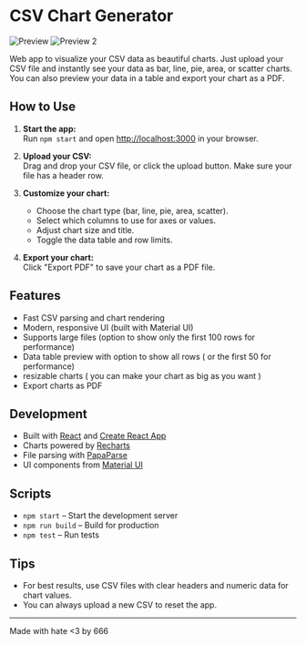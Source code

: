 # CSV Chart Generator

![Preview](https://i.ibb.co/0RGXyTsn/Capture-d-cran-2025-04-27-021135.png)
![Preview 2](https://i.ibb.co/cSXgBb8b/Capture-d-cran-2025-04-27-022201.png)

Web app to visualize your CSV data as beautiful charts. Just upload your CSV file and instantly see your data as bar, line, pie, area, or scatter charts. You can also preview your data in a table and export your chart as a PDF.

## How to Use

1. **Start the app:**  
   Run `npm start` and open [http://localhost:3000](http://localhost:3000) in your browser.

2. **Upload your CSV:**  
   Drag and drop your CSV file, or click the upload button. Make sure your file has a header row.

3. **Customize your chart:**  
   - Choose the chart type (bar, line, pie, area, scatter).
   - Select which columns to use for axes or values.
   - Adjust chart size and title.
   - Toggle the data table and row limits.

4. **Export your chart:**  
   Click "Export PDF" to save your chart as a PDF file.

## Features

- Fast CSV parsing and chart rendering
- Modern, responsive UI (built with Material UI)
- Supports large files (option to show only the first 100 rows for performance)
- Data table preview with option to show all rows ( or the first 50 for performance)
- resizable charts ( you can make your chart as big as you want ) 
- Export charts as PDF


## Development

- Built with [React](https://reactjs.org/) and [Create React App](https://github.com/facebook/create-react-app)
- Charts powered by [Recharts](https://recharts.org/)
- File parsing with [PapaParse](https://www.papaparse.com/)
- UI components from [Material UI](https://mui.com/)

## Scripts

- `npm start` – Start the development server
- `npm run build` – Build for production
- `npm test` – Run tests

## Tips

- For best results, use CSV files with clear headers and numeric data for chart values.
- You can always upload a new CSV to reset the app.

---

Made with hate <3 by 666 
